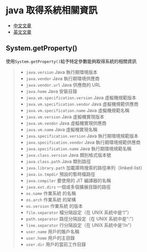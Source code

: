 # java 取得系統相關資訊
* [中文文章](https://www.ewdna.com/2009/06/systemgetproperty.html)</br>
* [英文文章](https://docs.oracle.com/javase/6/docs/api/java/lang/System.html#getProperties%28%29)

System.getProperty()
---
使用`System.getProperty()`給予特定參數能夠取得系統的相關資訊

> * `java.version`	Java 執行期環境版本
> * `java.vendor`	Java 執行期環境供應商
> * `java.vendor.url`	Java 供應商的 URL
> * `java.home`	Java 安裝目錄
> * `java.vm.specification.version`	Java 虛擬機規範版本
> * `java.vm.specification.vendor`	Java 虛擬機規範供應商
> * `java.vm.specification.name`	Java 虛擬機規範名稱
> * `java.vm.version`	Java 虛擬機實現版本
> * `java.vm.vendor`	Java 虛擬機實現供應商
> * `java.vm.name`	Java 虛擬機實現名稱
> * `java.specification.version`	Java 執行期環境規範版本
> * `java.specification.vendor`	Java 執行期環境規範供應商
> * `java.specification.name`	Java 執行期環境規範名稱
> * `java.class.version`	Java 類別格式版本號
> * `java.class.path`	Java 類別路徑
> * `java.library.path`	加載庫時搜索的路徑串列（linked-list）
> * `java.io.tmpdir`	預設的暫時檔路徑
> * `java.compiler`	要使用的 JIT 編譯器的名稱
> * `java.ext.dirs`	一個或多個擴展目錄的路徑
> * `os.name`	作業系統 的名稱
> * `os.arch`	作業系統 的架構
> * `os.version`	作業系統 的版本
> * `file.separator`	檔分隔設定（在 UNIX 系統中是“/”）
> * `path.separator`	路徑分隔設定（在 UNIX 系統中是“:”）
> * `line.separator`	行分隔設定（在 UNIX 系統中是“/n”）
> * `user.name`	用戶的賬戶名稱
> * `user.home`	用戶的主目錄
> * `user.dir`	用戶的當前工作目錄